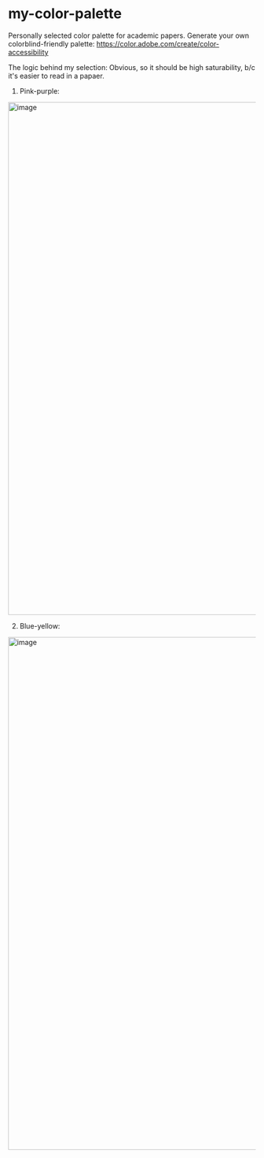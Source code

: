 # my-color-palette
Personally selected color palette for academic papers.
Generate your own colorblind-friendly palette:
https://color.adobe.com/create/color-accessibility

The logic behind my selection: Obvious, so it should be high saturability, b/c it's easier to read in a papaer.

1. Pink-purple:
<img width="1043" alt="image" src="https://github.com/yezil3/my-color-palette/assets/106938096/9997a00e-aa97-4bdf-9753-2b5370540394">

2. Blue-yellow:
<img width="1043" alt="image" src="https://github.com/yezil3/my-color-palette/assets/106938096/ba910f82-17ad-4807-8032-35e3acd562ee">

